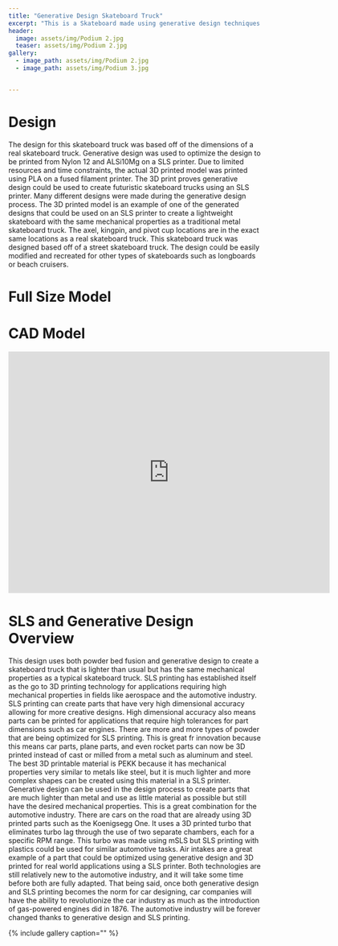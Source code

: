 ```yaml
---
title: "Generative Design Skateboard Truck"
excerpt: "This is a Skateboard made using generative design techniques. It was designed to be printed on a SLS 3D printer."
header:
  image: assets/img/Podium 2.jpg
  teaser: assets/img/Podium 2.jpg
gallery:
  - image_path: assets/img/Podium 2.jpg
  - image_path: assets/img/Podium 3.jpg


---
```


# Design  

The design for this skateboard truck was based off of the dimensions of a real skateboard truck. Generative design was used to optimize the design to be printed from Nylon 12 and ALSi10Mg on a SLS printer. Due to limited resources and time constraints, the actual 3D printed model was printed using PLA on a fused filament printer. The 3D print proves generative design could be used to create futuristic skateboard trucks using an SLS printer. Many different designs were made during the generative design process. The 3D printed model is an example of one of the generated designs that could be used on an SLS printer to create a lightweight skateboard with the same mechanical properties as a traditional metal skateboard truck. The axel, kingpin, and pivot cup locations are in the exact same locations as a real skateboard truck. This skateboard truck was designed based off of a street skateboard truck. The design could be easily modified and recreated for other types of skateboards such as longboards or beach cruisers. 

# Full Size Model 





# CAD Model

<iframe src="https://vanderbilt643.autodesk360.com/shares/public/SH512d4QTec90decfa6e28414d741dcc0340?mode=embed" width="640" height="480" allowfullscreen="true" webkitallowfullscreen="true" mozallowfullscreen="true"  frameborder="0"></iframe>


# SLS and Generative Design Overview

This design uses both powder bed fusion and generative design to create a skateboard truck that is lighter than usual but has the same mechanical properties as a typical skateboard truck. SLS printing has established itself as the go to 3D printing technology for applications requiring high mechanical properties in fields like aerospace and the automotive industry. SLS printing can create parts that have very high dimensional accuracy allowing for more creative designs. High dimensional accuracy also means parts can be printed for applications that require high tolerances for part dimensions such as car engines. There are more and more types of powder that are being optimized for SLS printing. This is great fr innovation because this means car parts, plane parts, and even rocket parts can now be 3D printed instead of cast or milled from a metal such as aluminum and steel. The best 3D printable material is PEKK because it has mechanical properties very similar to metals like steel, but it is much lighter and more complex shapes can be created using this material in a SLS printer. Generative design can be used in the design process to create parts that are much lighter than metal and use as little material as possible but still have the desired mechanical properties. This is a great combination for the automotive industry. There are cars on the road that are already using 3D printed parts such as the Koenigsegg One. It uses a 3D printed turbo that eliminates turbo lag through the use of two separate chambers, each for a specific RPM range. This turbo was made using mSLS but SLS printing with plastics could be used for similar automotive tasks. Air intakes are a great example of a part that could be optimized using generative design and 3D printed for real world applications using a SLS printer. Both technologies are still relatively new to the automotive industry, and it will take some time before both are fully adapted. That being said, once both generative design and SLS printing becomes the norm for car designing, car companies will have the ability to revolutionize the car industry as much as the introduction of gas-powered engines did in 1876. The automotive industry will be forever changed thanks to generative design and SLS printing. 



{% include gallery caption="" %} 










